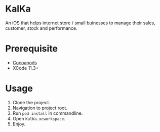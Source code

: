 # KalKa
An iOS that helps internet store / small buinesses to manage their sales, customer, stock and performance.

# Prerequisite
- [Cocoapods](https://guides.cocoapods.org/using/getting-started.html)
- XCode 11.3+

# Usage
1. Clone the project.
2. Navigation to project root.
3. Run `pod install` in commandline.
4. Open `KalKa.xcworkspace`.
5. Enjoy.
